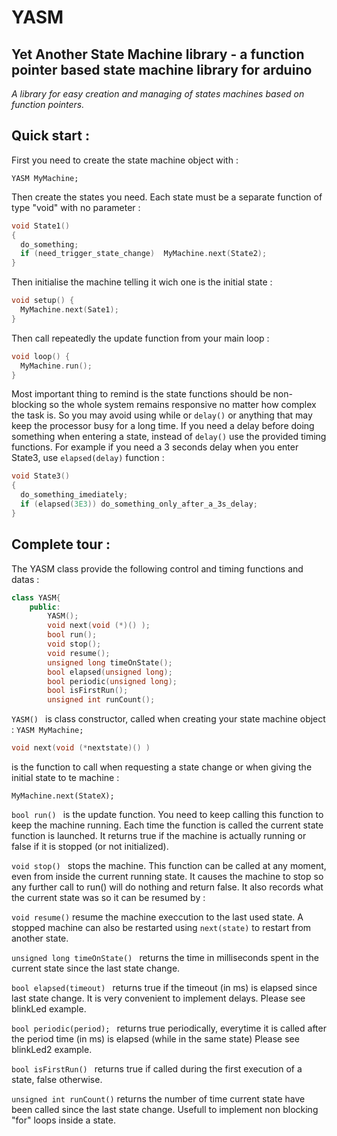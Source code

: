 # YASM
## Yet Another State Machine library - a function pointer based state machine library for arduino

*A library for easy creation and managing of states machines based on function pointers.*

## Quick start :

First you need to create the state machine object with :

` YASM MyMachine; `

Then create the states you need. Each state must be a separate function of type "void" with no parameter :
```cpp
void State1()
{
  do_something;  
  if (need_trigger_state_change)  MyMachine.next(State2);
}
```

Then initialise the machine telling it wich one is the initial state :
```cpp
void setup() {
  MyMachine.next(Sate1);
}
```

Then call repeatedly the update function from your main loop :
```cpp
void loop() {
  MyMachine.run();
}
```

Most important thing to remind is the state functions should be non-blocking so the whole system remains responsive no matter
how complex the task is. So you may avoid using while or `delay()` or anything that may keep the processor busy for a long time.
If you need a delay before doing something when entering a state, instead of `delay()` use the provided timing functions.
For example if you need a 3 seconds delay when you enter State3, use `elapsed(delay)` function :
```cpp
void State3()
{
  do_something_imediately;
  if (elapsed(3E3)) do_something_only_after_a_3s_delay;
}
```

## Complete tour : 

The YASM class provide the following control and timing functions and datas :
```cpp
class YASM{
	public:
		YASM();
		void next(void (*)() );
		bool run();
		void stop();
		void resume();
		unsigned long timeOnState();
		bool elapsed(unsigned long);
		bool periodic(unsigned long);
		bool isFirstRun();
		unsigned int runCount();
```		
    
`YASM() `
is class constructor, called when creating your state machine object :
`YASM MyMachine;`




```cpp
void next(void (*nextstate)() ) 
```
is the function to call when requesting a state change or when giving the initial state to te machine :

`MyMachine.next(StateX);`

`bool run() `
is the update function. You need to keep calling this function to keep the machine running. 
Each time the function is called the current state function is launched. It returns true if the machine is actually 
running or false if it is stopped (or not initialized).

`void stop() `
stops the machine. This function can be called at any moment, even from inside the current running state. It
causes the machine to stop so any further call to run() will do nothing and return false. It also records what the current 
state was so it can be resumed by :

`void resume()` 
resume the machine execcution to the last used state. 
A stopped machine can also be restarted using `next(state)` to restart from another state.

`unsigned long timeOnState() `
returns the time in milliseconds spent in the current state since the last state change.

`bool elapsed(timeout) `
returns true if the timeout (in ms) is elapsed since last state change. It is very convenient to 
implement delays. Please see blinkLed example.

`bool periodic(period); `
returns true periodically, everytime it is called after the period time (in ms) is elapsed (while in the same state)
Please see blinkLed2 example.

`bool isFirstRun() `
returns true if called during the first execution of a state, false otherwise.

`unsigned int runCount()`
returns the number of time current state have been called since the last state change.
Usefull to implement non blocking "for" loops inside a state.





